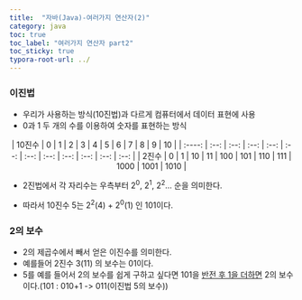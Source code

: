 ```yaml
---
title:  "자바(Java)-여러가지 연산자(2)"
category: java
toc: true
toc_label: "여러가지 연산자 part2"
toc_sticky: true
typora-root-url: ../
---
```






### 이진법

- 우리가 사용하는 방식(10진법)과 다르게 컴퓨터에서 데이터 표현에 사용
- 0과 1 두 개의 수를 이용하여 숫자를 표현하는 방식 

<center>
| 10진수 |  0   |  1   |  2   |  3   |  4   |  5   |  6   |  7   |  8   |  9   |  10  |
| :----: | :--: | :--: | :--: | :--: | :--: | :--: | :--: | :--: | :--: | :--: | :--: |
| 2진수  |  0   |  1   |  10  |  11  | 100  | 101  | 110  | 111  | 1000 | 1001 | 1010 |
</center>

- 2진법에서 각 자리수는 우측부터 2<sup>0</sup>, 2<sup>1</sup>, 2<sup>2</sup>… 순을 의미한다.

- 따라서 10진수 5는 2<sup>2</sup>(4) + 2<sup>0</sup>(1) 인 101이다.



### 2의 보수

- 2의 제곱수에서 빼서 얻은 이진수를 의미한다.
- 예를들어 2진수 3(11) 의 보수는 01이다.
- 5를 예를 들어서 2의 보수를 쉽게 구하고 싶다면 101을 <u>반전 후 1을 더하면</u> 2의 보수이다.(101 : 010+1 -> 011(이진법 5의 보수))



